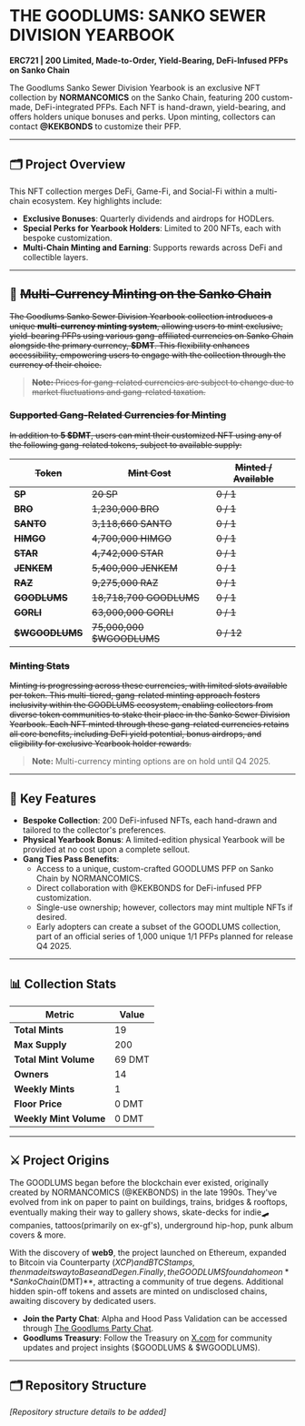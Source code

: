 # THE GOODLUMS: SANKO SEWER DIVISION YEARBOOK

**ERC721 | 200 Limited, Made-to-Order, Yield-Bearing, DeFi-Infused PFPs on Sanko Chain**

The Goodlums Sanko Sewer Division Yearbook is an exclusive NFT collection by **NORMANCOMICS** on the Sanko Chain, featuring 200 custom-made, DeFi-integrated PFPs. Each NFT is hand-drawn, yield-bearing, and offers holders unique bonuses and perks. Upon minting, collectors can contact **@KEKBONDS** to customize their PFP.

---

## 🗂 Project Overview

This NFT collection merges DeFi, Game-Fi, and Social-Fi within a multi-chain ecosystem. Key highlights include:

- **Exclusive Bonuses**: Quarterly dividends and airdrops for HODLers.
- **Special Perks for Yearbook Holders**: Limited to 200 NFTs, each with bespoke customization.
- **Multi-Chain Minting and Earning**: Supports rewards across DeFi and collectible layers.

---

## 💸 ~~Multi-Currency Minting on the Sanko Chain~~

~~The Goodlums Sanko Sewer Division Yearbook collection introduces a unique **multi-currency minting system**, allowing users to mint exclusive, yield-bearing PFPs using various gang-affiliated currencies on Sanko Chain alongside the primary currency, **$DMT**. This flexibility enhances accessibility, empowering users to engage with the collection through the currency of their choice.~~

> ~~**Note:** Prices for gang-related currencies are subject to change due to market fluctuations and gang-related taxation.~~

### ~~Supported Gang-Related Currencies for Minting~~

~~In addition to **5 $DMT**, users can mint their customized NFT using any of the following gang-related tokens, subject to available supply:~~

| ~~Token~~     | ~~Mint Cost~~             | ~~Minted / Available~~ |
|-----------|-----------------------|--------------------|
| ~~**SP**~~    | ~~20 SP~~                 | ~~0 / 1~~              |
| ~~**BRO**~~   | ~~1,230,000 BRO~~         | ~~0 / 1~~              |
| ~~**SANTO**~~ | ~~3,118,660 SANTO~~       | ~~0 / 1~~              |
| ~~**HIMGO**~~ | ~~4,700,000 HIMGO~~       | ~~0 / 1~~              |
| ~~**STAR**~~  | ~~4,742,000 STAR~~        | ~~0 / 1~~              |
| ~~**JENKEM**~~| ~~5,400,000 JENKEM~~      | ~~0 / 1~~              |
| ~~**RAZ**~~   | ~~9,275,000 RAZ~~         | ~~0 / 1~~              |
| ~~**GOODLUMS**~~ | ~~18,718,700 GOODLUMS~~| ~~0 / 1~~              |
| ~~**GORLI**~~ | ~~63,000,000 GORLI~~      | ~~0 / 1~~              |
| ~~**$WGOODLUMS**~~ | ~~75,000,000 $WGOODLUMS~~ | ~~0 / 12~~        |

### ~~Minting Stats~~

~~Minting is progressing across these currencies, with limited slots available per token. This multi-tiered, gang-related minting approach fosters inclusivity within the GOODLUMS ecosystem, enabling collectors from diverse token communities to stake their place in the Sanko Sewer Division Yearbook. Each NFT minted through these gang-related currencies retains all core benefits, including DeFi yield potential, bonus airdrops, and eligibility for exclusive Yearbook holder rewards.~~

> **Note:** Multi-currency minting options are on hold until Q4 2025.

---

## 🎨 Key Features

- **Bespoke Collection**: 200 DeFi-infused NFTs, each hand-drawn and tailored to the collector's preferences.
- **Physical Yearbook Bonus**: A limited-edition physical Yearbook will be provided at no cost upon a complete sellout.
- **Gang Ties Pass Benefits**:
  - Access to a unique, custom-crafted GOODLUMS PFP on Sanko Chain by NORMANCOMICS.
  - Direct collaboration with @KEKBONDS for DeFi-infused PFP customization.
  - Single-use ownership; however, collectors may mint multiple NFTs if desired.
  - Early adopters can create a subset of the GOODLUMS collection, part of an official series of 1,000 unique 1/1 PFPs planned for release Q4 2025.

---

## 📊 Collection Stats

| Metric               | Value       |
|----------------------|-------------|
| **Total Mints**      | 19          |
| **Max Supply**       | 200         |
| **Total Mint Volume**| 69 DMT      |
| **Owners**           | 14          |
| **Weekly Mints**     | 1           |
| **Floor Price**      | 0 DMT       |
| **Weekly Mint Volume**| 0 DMT      |

---

## ⚔️ Project Origins

The GOODLUMS began before the blockchain ever existed, originally created by NORMANCOMICS (@KEKBONDS) in the late 1990s. They've evolved from ink on paper to paint on buildings, trains, bridges & rooftops, eventually making their way to gallery shows, skate-decks for indie🛹companies, tattoos(primarily on ex-gf's), underground hip-hop, punk album covers & more.

With the discovery of **web9**, the project launched on Ethereum, expanded to Bitcoin via Counterparty ($XCP) and BTC Stamps, then made its way to Base and Degen. Finally, the GOODLUMS found a home on **Sanko Chain ($DMT)**, attracting a community of true degens. Additional hidden spin-off tokens and assets are minted on undisclosed chains, awaiting discovery by dedicated users.

- **Join the Party Chat**: Alpha and Hood Pass Validation can be accessed through [The Goodlums Party Chat](https://t.me/thegoodlums).
- **Goodlums Treasury**: Follow the Treasury on [X.com](https://x.com/toughontheweb) for community updates and project insights ($GOODLUMS & $WGOODLUMS).

---

## 🗂 Repository Structure

*[Repository structure details to be added]*
